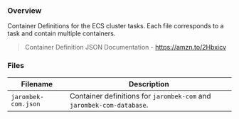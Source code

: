 ### Overview

Container Definitions for the ECS cluster tasks.  Each file corresponds to a task and contain multiple containers.

> Container Definition JSON Documentation - https://amzn.to/2Hbxicv

### Files

| Filename             | Description                                                                                  |
|----------------------|----------------------------------------------------------------------------------------------|
| `jarombek-com.json`  | Container definitions for `jarombek-com` and `jarombek-com-database`.                        |